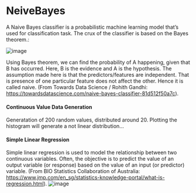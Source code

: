 # NeiveBayes
A Naive Bayes classifier is a probabilistic machine learning model that’s used for classification task. The crux of the classifier is based on the Bayes theorem.:

![image](https://user-images.githubusercontent.com/86708470/167204335-c29039e8-a629-480f-a03a-1ebabce2771c.png)

Using Bayes theorem, we can find the probability of A happening, given that B has occurred. Here, B is the evidence and A is the hypothesis. The assumption made here is that the predictors/features are independent. That is presence of one particular feature does not affect the other. Hence it is called naive.
(From Towards Data Science / Rohith Gandhi: https://towardsdatascience.com/naive-bayes-classifier-81d512f50a7c).

#### Continuous Value Data Generation
Generatation of 200 random values, distributed around 20. Plotting the histogram will generate a not linear distribution...



#### Simple Linear Regression
Simple linear regression is used to model the relationship between two continuous variables. Often, the objective is to predict the value of an output variable (or response) based on the value of an input (or predictor) variable.
(From BIO Statistics Collaboration of Australia: https://www.jmp.com/en_sg/statistics-knowledge-portal/what-is-regression.html).
![image](https://user-images.githubusercontent.com/86708470/167184707-8242ac9f-458b-43b8-8e5d-56915a997109.png)
